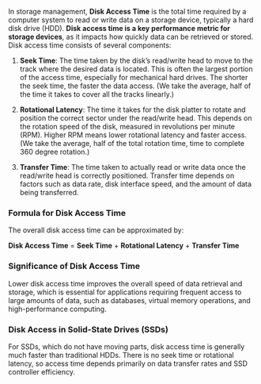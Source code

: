 In storage management, **Disk Access Time** is the total time required by a computer system to read or write data on a storage device, typically a hard disk drive (HDD). **Disk access time is a key performance metric for storage devices**, as it impacts how quickly data can be retrieved or stored. Disk access time consists of several components:

1. **Seek Time**: The time taken by the disk’s read/write head to move to the track where the desired data is located. This is often the largest portion of the access time, especially for mechanical hard drives. The shorter the seek time, the faster the data access.
   (We take the average, half of the time it takes to cover all the tracks linearly.)
    
2. **Rotational Latency**: The time it takes for the disk platter to rotate and position the correct sector under the read/write head. This depends on the rotation speed of the disk, measured in revolutions per minute (RPM). Higher RPM means lower rotational latency and faster access.
   (We take the average, half of the total rotation time, time to complete 360 degree rotation.)
    
3. **Transfer Time**: The time taken to actually read or write data once the read/write head is correctly positioned. Transfer time depends on factors such as data rate, disk interface speed, and the amount of data being transferred.
    

### Formula for Disk Access Time
The overall disk access time can be approximated by:

**Disk Access Time** = **Seek Time** + **Rotational Latency** + **Transfer Time**


### Significance of Disk Access Time
Lower disk access time improves the overall speed of data retrieval and storage, which is essential for applications requiring frequent access to large amounts of data, such as databases, virtual memory operations, and high-performance computing.

### Disk Access in Solid-State Drives (SSDs)
For SSDs, which do not have moving parts, disk access time is generally much faster than traditional HDDs. There is no seek time or rotational latency, so access time depends primarily on data transfer rates and SSD controller efficiency.